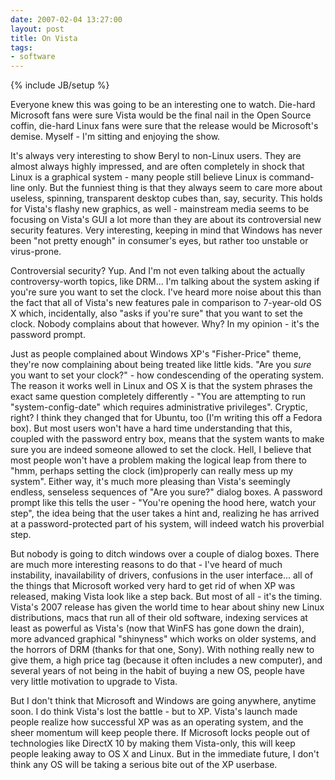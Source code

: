 ```yaml
---
date: 2007-02-04 13:27:00
layout: post
title: On Vista
tags:
- software
---
```

{% include JB/setup %}

Everyone knew this was going to be an interesting one to watch. Die-hard
Microsoft fans were sure Vista would be the final nail in the Open Source
coffin, die-hard Linux fans were sure that the release would be Microsoft's
demise. Myself - I'm sitting and enjoying the show.

It's always very interesting to show Beryl to non-Linux users. They are almost
always highly impressed, and are often completely in shock that Linux is a
graphical system - many people still believe Linux is command-line only. But
the funniest thing is that they always seem to care more about useless,
spinning, transparent desktop cubes than, say, security. This holds for Vista's
flashy new graphics, as well - mainstream media seems to be focusing on Vista's
GUI a lot more than they are about its controversial new security features.
Very interesting, keeping in mind that Windows has never been "not pretty
enough" in consumer's eyes, but rather too unstable or virus-prone.

Controversial security? Yup. And I'm not even talking about the actually
controversy-worth topics, like DRM... I'm talking about the system asking if
you're sure you want to set the clock. I've heard more noise about this than
the fact that all of Vista's new features pale in comparison to 7-year-old OS X
which, incidentally, also "asks if you're sure" that you want to set the clock.
Nobody complains about that however. Why? In my opinion - it's the password
prompt.

Just as people complained about Windows XP's "Fisher-Price" theme, they're now
complaining about being treated like little kids. "Are you _sure_ you want to
set your clock?" - how condescending of the operating system. The reason it
works well in Linux and OS X is that the system phrases the exact same question
completely differently - "You are attempting to run "system-config-date" which
requires administrative privileges". Cryptic, right? I think they changed that
for Ubuntu, too (I'm writing this off a Fedora box). But most users won't have
a hard time understanding that this, coupled with the password entry box, means
that the system wants to make sure you are indeed someone allowed to set the
clock. Hell, I believe that most people won't have a problem making the logical
leap from there to "hmm, perhaps setting the clock (im)properly can really mess
up my system". Either way, it's much more pleasing than Vista's seemingly
endless, senseless sequences of "Are you sure?" dialog boxes. A password prompt
like this tells the user - "You're opening the hood here, watch your step", the
idea being that the user takes a hint and, realizing he has arrived at a
password-protected part of his system, will indeed watch his proverbial step.

But nobody is going to ditch windows over a couple of dialog boxes. There are
much more interesting reasons to do that - I've heard of much instability,
inavailability of drivers, confusions in the user interface... all of the
things that Microsoft worked very hard to get rid of when XP was released,
making Vista look like a step back. But most of all - it's the timing. Vista's
2007 release has given the world time to hear about shiny new Linux
distributions, macs that run all of their old software, indexing services at
least as powerful as Vista's (now that WinFS has gone down the drain), more
advanced graphical "shinyness" which works on older systems, and the horrors of
DRM (thanks for that one, Sony). With nothing really new to give them, a high
price tag (because it often includes a new computer), and several years of not
being in the habit of buying a new OS, people have very little motivation to
upgrade to Vista.

But I don't think that Microsoft and Windows are going anywhere, anytime soon.
I do think Vista's lost the battle - but to XP. Vista's launch made people
realize how successful XP was as an operating system, and the sheer momentum
will keep people there. If Microsoft locks people out of technologies like
DirectX 10 by making them Vista-only, this will keep people leaking away to OS
X and Linux. But in the immediate future, I don't think any OS will be taking a
serious bite out of the XP userbase.
